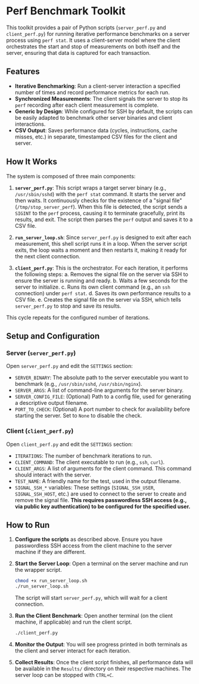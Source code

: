 # Perf Benchmark Toolkit

This toolkit provides a pair of Python scripts (`server_perf.py` and `client_perf.py`) for running iterative performance benchmarks on a server process using `perf stat`. It uses a client-server model where the client orchestrates the start and stop of measurements on both itself and the server, ensuring that data is captured for each transaction.

## Features

- **Iterative Benchmarking**: Run a client-server interaction a specified number of times and record performance metrics for each run.
- **Synchronized Measurements**: The client signals the server to stop its `perf` recording after each client measurement is complete.
- **Generic by Design**: While configured for SSH by default, the scripts can be easily adapted to benchmark other server binaries and client interactions.
- **CSV Output**: Saves performance data (cycles, instructions, cache misses, etc.) in separate, timestamped CSV files for the client and server.

## How It Works

The system is composed of three main components:

1.  **`server_perf.py`**: This script wraps a target server binary (e.g., `/usr/sbin/sshd`) with the `perf stat` command. It starts the server and then waits. It continuously checks for the existence of a "signal file" (`/tmp/stop_server_perf`). When this file is detected, the script sends a `SIGINT` to the `perf` process, causing it to terminate gracefully, print its results, and exit. The script then parses the `perf` output and saves it to a CSV file.

2.  **`run_server_loop.sh`**: Since `server_perf.py` is designed to exit after each measurement, this shell script runs it in a loop. When the server script exits, the loop waits a moment and then restarts it, making it ready for the next client connection.

3.  **`client_perf.py`**: This is the orchestrator. For each iteration, it performs the following steps:
    a. Removes the signal file on the server via SSH to ensure the server is running and ready.
    b. Waits a few seconds for the server to initialize.
    c. Runs its own client command (e.g., an `ssh` connection) under `perf stat`.
    d. Saves its own performance results to a CSV file.
    e. Creates the signal file on the server via SSH, which tells `server_perf.py` to stop and save its results.

This cycle repeats for the configured number of iterations.

## Setup and Configuration

### Server (`server_perf.py`)

Open `server_perf.py` and edit the `SETTINGS` section:

- `SERVER_BINARY`: The absolute path to the server executable you want to benchmark (e.g., `/usr/sbin/sshd`, `/usr/sbin/nginx`).
- `SERVER_ARGS`: A list of command-line arguments for the server binary.
- `SERVER_CONFIG_FILE`: (Optional) Path to a config file, used for generating a descriptive output filename.
- `PORT_TO_CHECK`: (Optional) A port number to check for availability before starting the server. Set to `None` to disable the check.

### Client (`client_perf.py`)

Open `client_perf.py` and edit the `SETTINGS` section:

- `ITERATIONS`: The number of benchmark iterations to run.
- `CLIENT_COMMAND`: The client executable to run (e.g., `ssh`, `curl`).
- `CLIENT_ARGS`: A list of arguments for the client command. This command should interact with the server.
- `TEST_NAME`: A friendly name for the test, used in the output filename.
- `SIGNAL_SSH_*` variables: These settings (`SIGNAL_SSH_USER`, `SIGNAL_SSH_HOST`, etc.) are used to connect to the server to create and remove the signal file. **This requires passwordless SSH access (e.g., via public key authentication) to be configured for the specified user.**

## How to Run

1.  **Configure the scripts** as described above. Ensure you have passwordless SSH access from the client machine to the server machine if they are different.

2.  **Start the Server Loop**: Open a terminal on the server machine and run the wrapper script.
    ```bash
    chmod +x run_server_loop.sh
    ./run_server_loop.sh
    ```
    The script will start `server_perf.py`, which will wait for a client connection.

3.  **Run the Client Benchmark**: Open another terminal (on the client machine, if applicable) and run the client script.
    ```bash
    ./client_perf.py
    ```

4.  **Monitor the Output**: You will see progress printed in both terminals as the client and server interact for each iteration.

5.  **Collect Results**: Once the client script finishes, all performance data will be available in the `Results/` directory on their respective machines. The server loop can be stopped with `CTRL+C`.
